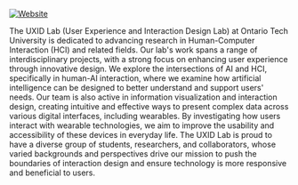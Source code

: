 [![Website](https://img.shields.io/website?label=uxid.ca&style=for-the-badge&url=https%3A%2F%2Fuxid.ca)](https://uxid.ca)

The UXID Lab (User Experience and Interaction Design Lab) at Ontario Tech University is dedicated to advancing research in Human-Computer Interaction (HCI) and related fields. Our lab's work spans a range of interdisciplinary projects, with a strong focus on enhancing user experience through innovative design. We explore the intersections of AI and HCI, specifically in human-AI interaction, where we examine how artificial intelligence can be designed to better understand and support users' needs. Our team is also active in information visualization and interaction design, creating intuitive and effective ways to present complex data across various digital interfaces, including wearables. By investigating how users interact with wearable technologies, we aim to improve the usability and accessibility of these devices in everyday life. The UXID Lab is proud to have a diverse group of students, researchers, and collaborators, whose varied backgrounds and perspectives drive our mission to push the boundaries of interaction design and ensure technology is more responsive and beneficial to users.
